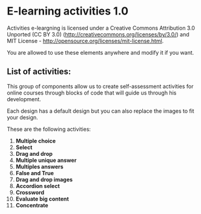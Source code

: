 <h1>E-learning activities 1.0</h1>

Activities e-leargning is licensed under a Creative Commons Attribution 3.0 Unported (CC BY 3.0) (http://creativecommons.org/licenses/by/3.0/) and MIT License - http://opensource.org/licenses/mit-license.html.

You are allowed to use these elements anywhere and modify it if you want.

<h2>List of activities:</h2>

This group of components allow us to create self-assessment activities for online courses through blocks of code that will guide us through his development. 

Each design has a default design but you can also replace the images to fit your design. 

These are the following activities:

<ol>
  <li><strong>Multiple choice</strong></li>
  <li><strong>Select</strong></li>
  <li><strong>Drag and drop</strong></li>
  <li><strong>Multiple unique answer</strong></li>
  <li><strong>Multiples answers</strong></li>
  <li><strong>False and True</strong></li>
  <li><strong>Drag and drop images</strong></li>
  <li><strong>Accordion select</strong></li>
  <li><strong>Crossword</strong></li>
  <li><strong>Evaluate big content</strong></li>
  <li><strong>Concentrate</strong></li>
</ol>
